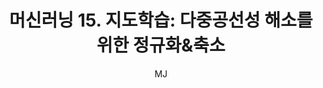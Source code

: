 ---
layout: post
title: "머신러닝 15. 지도학습: 다중공선성 해소를 위한 정규화&축소"
author: "MJ"
categories: [science, statistical_method]
tags: [statistics, machinelearning, multicampus, bigdata_analysis_edu, CRT]
image: 
---